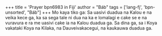 +++
title = 'Prayer bpn6983 in Fiji'
author = "Báb"
tags = ['lang-fj', 'bpn-unsorted', "Báb"]
+++
Mo kaya tiko ga: Sa uasivi duadua na Kalou e na veika kece ga, ka sa sega tale ni dua na ka e lomalagi e cake se e na vuravura e ra me uasivi cake ia na Kalou duadua ga. Sa dina ga, sa i Koya vakataki Koya na Kilaka, na Dauveivakacegui, na kaukauwa duadua ga.
